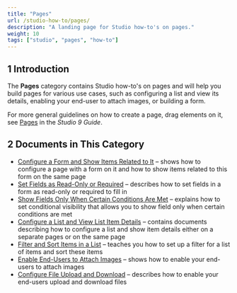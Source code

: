 ```yaml
---
title: "Pages"
url: /studio-how-to/pages/
description: "A landing page for Studio how-to's on pages."
weight: 10
tags: ["studio", "pages", "how-to"]
---
```


## 1 Introduction 

The **Pages** category contains Studio how-to's on pages and will help you build pages for various use cases, such as configuring a list and view its details, enabling your end-user to attach images, or building a form. 

For more general guidelines on how to create a page, drag elements on it, see [Pages](/studio/page-editor/) in the *Studio 9 Guide*.

## 2 Documents in This Category

* [Configure a Form and Show Items Related to It](/studio-how-to/pages-how-to-configure-form/) – shows how to configure a page with a form on it and how to show items related to this form on the same page
* [Set Fields as Read-Only or Required](/studio-how-to/pages-how-to-set-validation-and-editability/) – describes how to set fields in a form as read-only or required to fill in
* [Show Fields Only When Certain Conditions Are Met](/studio-how-to/pages-how-to-set-visibility/) – explains how to set conditional visibility that allows you to show field only when certain conditions are met
* [Configure a List and View List Item Details](/studio-how-to/pages-how-to-configure-list/) – contains documents describing how to configure a list and show item details either on a separate pages or on the same page
* [Filter and Sort Items in a List](/studio-how-to/pages-how-to-filter-and-sort/) – teaches you how to set up a filter for a list of items and sort these items
* [Enable End-Users to Attach Images](/studio-how-to/pages-how-to-attach-images/) – shows how to enable your end-users to attach images
* [Configure File Upload and Download](/studio-how-to/pages-how-to-attach-files/) – describes how to enable your end-users upload and download files
